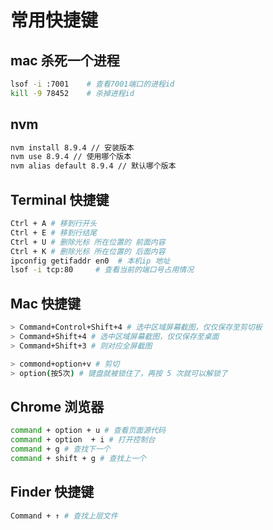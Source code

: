 # 常用快捷键

## mac 杀死一个进程

```bash
lsof -i :7001    # 查看7001端口的进程id
kill -9 78452    # 杀掉进程id
```

## nvm

```bash
nvm install 8.9.4 // 安装版本
nvm use 8.9.4 // 使用哪个版本
nvm alias default 8.9.4 // 默认哪个版本
```

## Terminal 快捷键

```bash
Ctrl + A # 移到行开头
Ctrl + E # 移到行结尾
Ctrl + U # 删除光标 所在位置的 前面内容
Ctrl + K # 删除光标 所在位置的 后面内容
ipconfig getifaddr en0  # 本机ip 地址
lsof -i tcp:80     # 查看当前的端口号占用情况
```

## Mac 快捷键

```bash
> Command+Control+Shift+4 # 选中区域屏幕截图，仅仅保存至剪切板
> Command+Shift+4 # 选中区域屏幕截图，仅仅保存至桌面
> Command+Shift+3 # 则对应全屏截图

> commond+option+v # 剪切
> option(按5次) # 键盘就被锁住了，再按 5 次就可以解锁了
```

## Chrome 浏览器

```bash
command + option + u # 查看页面源代码
command + option  + i # 打开控制台
command + g # 查找下一个
command + shift + g # 查找上一个
```

## Finder 快捷键

```bash
Command + ↑ # 查找上层文件
```
